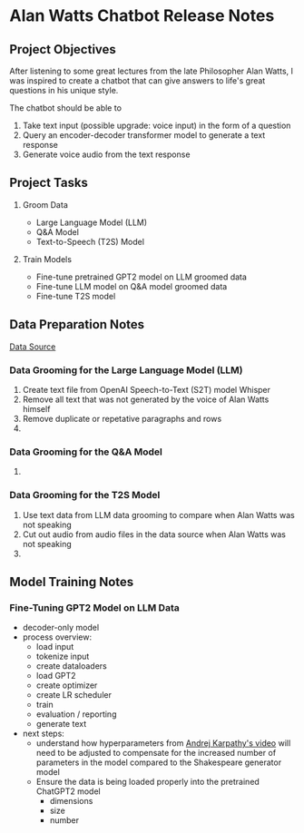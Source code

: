# Alan Watts Chatbot Release Notes

## Project Objectives
After listening to some great lectures from the late Philosopher Alan Watts, I was inspired to create a chatbot that can give answers to life's great questions in his unique style.

The chatbot should be able to 
1. Take text input (possible upgrade: voice input) in the form of a question
2. Query an encoder-decoder transformer model to generate a text response
3. Generate voice audio from the text response

## Project Tasks
1) Groom Data
    - Large Language Model (LLM)
    - Q&A Model
    - Text-to-Speech (T2S) Model

2) Train Models
    - Fine-tune pretrained GPT2 model on LLM groomed data
    - Fine-tune LLM model on Q&A model groomed data
    - Fine-tune T2S model

## Data Preparation Notes
[Data Source](https://archive.org/details/alanwattscollection)

### Data Grooming for the Large Language Model (LLM)
1) Create text file from OpenAI Speech-to-Text (S2T) model Whisper
2) Remove all text that was not generated by the voice of Alan Watts himself
3) Remove duplicate or repetative paragraphs and rows
4) 

### Data Grooming for the Q&A Model
1) 

### Data Grooming for the T2S Model
1) Use text data from LLM data grooming to compare when Alan Watts was not speaking
2) Cut out audio from audio files in the data source when Alan Watts was not speaking
3) 

## Model Training Notes

### Fine-Tuning GPT2 Model on LLM Data
- decoder-only model
- process overview:
    - load input
    - tokenize input
    - create dataloaders
    - load GPT2
    - create optimizer
    - create LR scheduler
    - train
    - evaluation / reporting
    - generate text
- next steps:
    - understand how hyperparameters from [Andrej Karpathy's video](https://www.youtube.com/watch?v=kCc8FmEb1nY) will need to be adjusted to compensate for the increased number of parameters in the model compared to the Shakespeare generator model
    - Ensure the data is being loaded properly into the pretrained ChatGPT2 model
        - dimensions
        - size
        - number